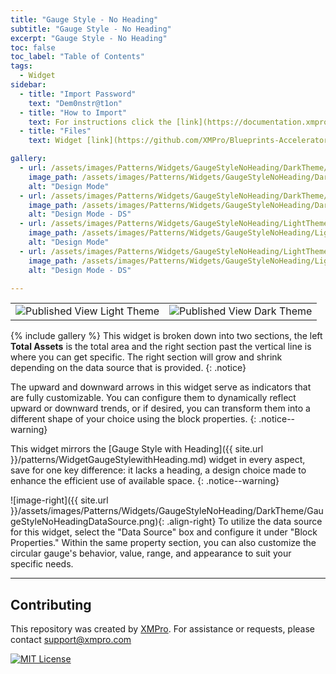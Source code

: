 ```yaml
---
title: "Gauge Style - No Heading"
subtitle: "Gauge Style - No Heading"
excerpt: "Gauge Style - No Heading"
toc: false
toc_label: "Table of Contents"
tags:
  - Widget
sidebar:
  - title: "Import Password"
    text: "Dem0nstr@t1on"
  - title: "How to Import"
    text: For instructions click the [link](https://documentation.xmpro.com/how-tos/apps/manage-widgets#importing-widgets)
  - title: "Files"
    text: Widget [link](https://github.com/XMPro/Blueprints-Accelerators-Patterns/blob/master/Patterns/Widgets/Gauge%20Style%20No%20Heading.xwid)

gallery:
  - url: /assets/images/Patterns/Widgets/GaugeStyleNoHeading/DarkTheme/GaugeStyleNoHeadingDesignMode.png
    image_path: /assets/images/Patterns/Widgets/GaugeStyleNoHeading/DarkTheme/GaugeStyleNoHeadingDesignMode.png
    alt: "Design Mode"
  - url: /assets/images/Patterns/Widgets/GaugeStyleNoHeading/DarkTheme/GaugeStyleNoHeadingDataSource.png
    image_path: /assets/images/Patterns/Widgets/GaugeStyleNoHeading/DarkTheme/GaugeStyleNoHeadingDataSource.png
    alt: "Design Mode - DS"
  - url: /assets/images/Patterns/Widgets/GaugeStyleNoHeading/LightTheme/GaugeStyleNoHeadingDesignMode.png
    image_path: /assets/images/Patterns/Widgets/GaugeStyleNoHeading/LightTheme/GaugeStyleNoHeadingDesignMode.png
    alt: "Design Mode"
  - url: /assets/images/Patterns/Widgets/GaugeStyleNoHeading/LightTheme/GaugeStyleNoHeadingDataSource.png
    image_path: /assets/images/Patterns/Widgets/GaugeStyleNoHeading/LightTheme/GaugeStyleNoHeadingDataSource.png
    alt: "Design Mode - DS"

---
```

<table>
<tr>
  <td><img src="{{ site.url }}/assets/images/Patterns/Widgets/GaugeStyleNoHeading/LightTheme/GaugeStyleNoHeadingPublishedMode.png" alt="Published View Light Theme"/>
  </td>
  <td><img src="{{ site.url }}/assets/images/Patterns/Widgets/GaugeStyleNoHeading/DarkTheme/GaugeStyleNoHeadingPublishedMode.png" alt="Published View Dark Theme"/>
  </td>
</tr>
</table>
{% include gallery %}
This widget is broken down into two sections, the left <b>Total Assets</b> is the total area and the right section past the vertical line is where you can get specific. The right section will grow and shrink depending on the data source that is provided.
{: .notice}

The upward and downward arrows in this widget serve as indicators that are fully customizable. You can configure them to dynamically reflect upward or downward trends, or if desired, you can transform them into a different shape of your choice using the block properties.
{: .notice--warning}

This widget mirrors the [Gauge Style with Heading]({{ site.url }}/patterns/WidgetGaugeStylewithHeading.md) widget in every aspect, save for one key difference: it lacks a heading, a design choice made to enhance the efficient use of available space.
{: .notice--warning}

![image-right]({{ site.url }}/assets/images/Patterns/Widgets/GaugeStyleNoHeading/DarkTheme/GaugeStyleNoHeadingDataSource.png){: .align-right}
To utilize the data source for this widget, select the "Data Source" box and configure it under "Block Properties." Within the same property section, you can also customize the circular gauge's behavior, value, range, and appearance to suit your specific needs.
<hr />

## Contributing
This repository was created by <a href="https://xmpro.com/">XMPro</a>. 
For assistance or requests, please contact <a href="mailto:support@xmpro.com">support@xmpro.com</a>

[![MIT License](https://img.shields.io/badge/License-MIT-green.svg)](https://choosealicense.com/licenses/mit/)
